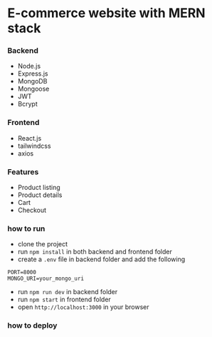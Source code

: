 # E-commerce website with MERN stack

### Backend

- Node.js
- Express.js
- MongoDB
- Mongoose
- JWT
- Bcrypt

### Frontend

- React.js
- tailwindcss
- axios

### Features

- Product listing
- Product details
- Cart
- Checkout

### how to run

- clone the project
- run `npm install` in both backend and frontend folder
- create a `.env` file in backend folder and add the following

```
PORT=8000
MONGO_URI=your_mongo_uri
```

- run `npm run dev` in backend folder
- run `npm start` in frontend folder
- open `http://localhost:3000` in your browser

### how to deploy

```

```
